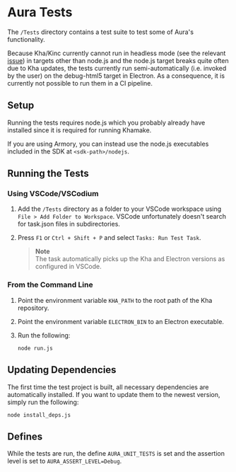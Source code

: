 # Aura Tests

The `/Tests` directory contains a test suite to test some of Aura's functionality.

Because Kha/Kinc currently cannot run in headless mode (see the relevant
[issue](https://github.com/Kode/Kinc/issues/564)) in targets other than node.js
and the node.js target breaks quite often due to Kha updates, the tests currently
run semi-automatically (i.e. invoked by the user) on the debug-html5 target in Electron.
As a consequence, it is currently not possible to run them in a CI pipeline.

## Setup

Running the tests requires node.js which you probably already have installed
since it is required for running Khamake.

If you are using Armory, you can instead use the node.js executables included
in the SDK at `<sdk-path>/nodejs`.

## Running the Tests

### Using VSCode/VSCodium

1. Add the `/Tests` directory as a folder to your VSCode workspace
   using `File > Add Folder to Workspace`. VSCode unfortunately doesn't search
   for task.json files in subdirectories.

2. Press `F1` or `Ctrl + Shift + P` and select `Tasks: Run Test Task`.

   > **Note**<br>
   > The task automatically picks up the Kha and Electron versions as configured in
   > VSCode.

### From the Command Line

1. Point the environment variable `KHA_PATH` to the root path of the Kha repository.

2. Point the environment variable `ELECTRON_BIN` to an Electron executable.

3. Run the following:
   ```batch
   node run.js
   ```

## Updating Dependencies

The first time the test project is built, all necessary dependencies are
automatically installed. If you want to update them to the newest version,
simply run the following:
```batch
node install_deps.js
```

## Defines

While the tests are run, the define `AURA_UNIT_TESTS` is set and the assertion
level is set to `AURA_ASSERT_LEVEL=Debug`.
